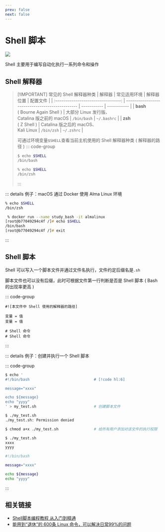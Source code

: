 ```yaml
---
prev: false
next: false
---
```


# Shell 脚本

![](/static/skill-images/web-infrastructure--shell.png)

Shell 主要用于编写自动化执行一系列命令和操作

## Shell 解释器

> [!IMPORTANT] 常见的 Shell 解释器种类
> | 解释器 | 常见适用环境 | 解释器位置 | 配置文件 |
> | :---------------------------------: | ----------------------------------------------- | ----------- | ----------- |
> | **bash**<br/>( Bourne Again Shell ) | 大部分 Linux 发行版、<br/>Catalina 版之前的 macOS | `/bin/bash` | `~/.bashrc` |
> | **zsh**<br/>( Z Shell ) | Catalina 版之后的 macOS、<br/>Kali Linux | `/bin/zsh` | `~/.zshrc` |
>
> 可通过环境变量`$SHELL`查看当前主机使用的 Shell 解释器种类 ( 解释器的路径 )
> ::: code-group
>
> ```bash [bash]
> $ echo $SHELL
> /bin/bash
> ```
>
> ```zsh [zsh]
> % echo $SHELL
> /bin/zsh
> ```
>
> :::

::: details 例子：macOS 通过 Docker 使用 Alma Linux 环境

```zsh
% echo $SHELL
/bin/zsh

 % docker run --name study_bash -it almalinux
[root@b77049294c4f /]# echo $SHELL
/bin/bash
[root@b77049294c4f /]# exit
```

:::

## Shell 脚本

Shell 可以写入一个脚本文件并通过文件名执行，文件约定后缀名是`.sh`

脚本文件也可以没有后缀，此时可根据文件第一行判断是否是 Shell 脚本 ( Bash 的出现率更高 )

::: code-group

```shell [脚本文件]
#![本文件中 Shell 使用的解释器的路径]

变量 = 值
变量 = 值

# Shell 命令
# Shell 命令
```

:::

::: details 例子：创建并执行一个 Shell 脚本

::: code-group

```bash [命令式]
$ echo '
#!/bin/bash                             # [!code hl:6]

message="xxxx"

echo ${message}
echo "yyyy"
' > my_test.sh                          # 创建脚本文件

$ ./my_test.sh
./my_test.sh: Permission denied

$ chmod a+x ./my_test.sh                # 给所有用户添加对该文件的执行权限

$ ./my_test.sh
xxxx
yyyy
```

```sh [脚本文件]
#!/bin/bash

message="xxxx"

echo ${message}
echo "yyyy"
```

:::

## 相关链接

- [Shell脚本编程教程 从入门到精通](https://www.bilibili.com/video/BV1gTm2YrEuN/?spm_id_from=333.788.recommend_more_video.1&vd_source=8960252a3845b76b699282b11f36ab5c)
- [能用到“退休”的 600条 Linux 命令，可以解决日常99%的问题](https://mp.weixin.qq.com/s/em3xwsKzFTucDAIfXvIc-Q)
